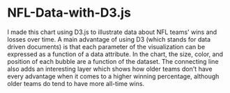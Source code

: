 # NFL-Data-with-D3.js
I made this chart using D3.js to illustrate data about NFL teams' wins and losses over time. A main advantage of using D3 (which stands for data driven documents) is that each parameter of the visualization can be expressed as a function of a data attribute. In the chart, the size, color, and position of each bubble are a function of the dataset. The connecting line also adds an interesting layer which shows how older teams don't have every advantage when it comes to a higher winning percentage, although older teams do tend to have more all-time wins.  
